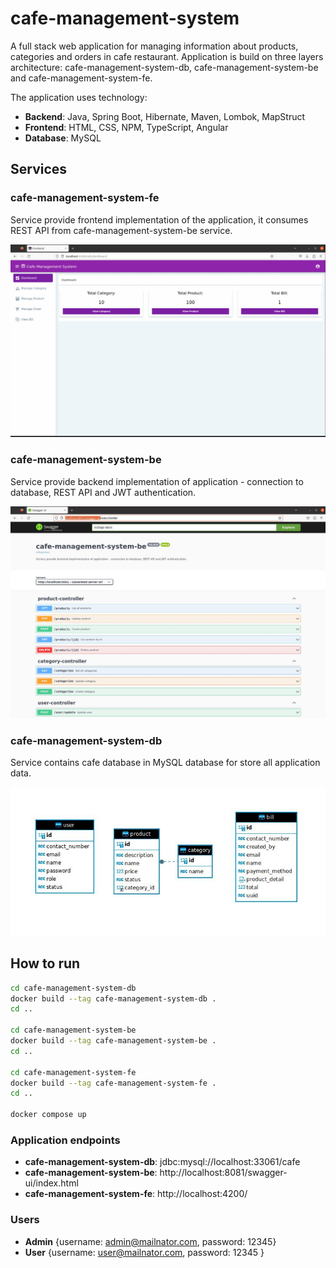 # cafe-management-system
A full stack web application for managing information about products, categories and orders in cafe restaurant.
Application is build on three layers architecture: cafe-management-system-db, cafe-management-system-be and cafe-management-system-fe.

The application uses technology:
* **Backend**: Java, Spring Boot, Hibernate, Maven, Lombok, MapStruct
* **Frontend**: HTML, CSS, NPM, TypeScript, Angular
* **Database**: MySQL

## Services
### cafe-management-system-fe
Service provide frontend implementation of the application,
it consumes REST API from cafe-management-system-be service.

![Application screens gif](docs/images/application_screens.gif)

### cafe-management-system-be
Service provide backend implementation of application - connection to database, REST API and JWT authentication.

![Swagger api](docs/images/swagger_api_screen.jpg)

### cafe-management-system-db
Service contains cafe database in MySQL database for store all application data.

![Database tables](docs/images/database_tables.jpg)

## How to run
```bash
cd cafe-management-system-db
docker build --tag cafe-management-system-db .
cd ..

cd cafe-management-system-be
docker build --tag cafe-management-system-be .
cd ..

cd cafe-management-system-fe
docker build --tag cafe-management-system-fe .
cd ..

docker compose up
```

### Application endpoints
* **cafe-management-system-db**: jdbc:mysql://localhost:33061/cafe
* **cafe-management-system-be**: http://localhost:8081/swagger-ui/index.html
* **cafe-management-system-fe**: http://localhost:4200/

### Users
* **Admin** {username: admin@mailnator.com, password: 12345}
* **User** {username: user@mailnator.com, password: 12345 }
